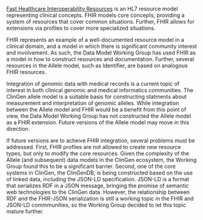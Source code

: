 [Fast Healthcare Interoperability Resources](http://wiki.hl7.org/index.php?title=FHIR) is an HL7 resource model representing clinical concepts.   FHIR models core concepts, providing a system of resources that cover common situations.  Further, FHIR allows for extensions via profiles to cover more specialized situations.

FHIR represents an example of a well-documented resource model in a clinical domain, and a model in which there is significant community interest and involvement.   As such, the Data Model Working Group has used FHIR as a model in how to construct resources and documentation.  Further, several resources in the Allele model, such as Identifier, are based on analogous FHIR resources.

Integration of genomic data with medical records is a current topic of interest in both clinical genomic and medical informatics communities.  The ClinGen allele model is a suitable basis for constructing statments about measurement and interpretation of genomic alleles.   While integration between the Allele model and FHIR would be a benefit from this point of view, the Data Model Working Group has not constructed the Allele model as a FHIR extension.  Future versions of the Allele model may move in this direction.

If future versions are to acheive FHIR integration, several problems must be addressed.   First, FHIR profiles are not allowed to create new resource types, but only to modify the core resources.  Given the complexity of the Allele (and subsequent) data models in the ClinGen ecosystem, the Working Group found this to be a significant barrier.  Second, one of the core systems in ClinGen, the ClinGenDB, is being constructed based on the use of linked data, including the JSON-LD specification.  JSON-LD is a format that serializes RDF in a JSON message, bringing the promise of semantic web technologies to the ClinGen data.  However, the relationship between RDF and the FHIR-JSON serialization is still a working topic in the FHIR and JSON-LD commmunities, so the Working Group decided to let this topic mature further.
